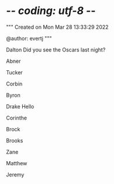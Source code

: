 # -*- coding: utf-8 -*-
"""
Created on Mon Mar 28 13:33:29 2022

@author: evertj
"""

Dalton
Did you see the Oscars last night?

Abner

Tucker

Corbin

Byron

Drake 
Hello

Corinthe

Brock

Brooks

Zane

Matthew

Jeremy

